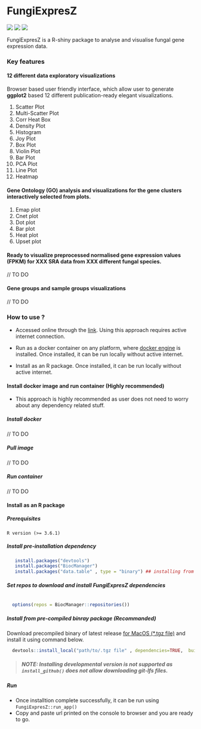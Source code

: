 
<!-- README.md is generated from README.Rmd. Please edit that file -->

# FungiExpresZ

[![](https://www.r-pkg.org/badges/version/FungiExpresZ?color=green)](https://cran.r-project.org/package=FungiExpresZ)
[![](https://img.shields.io/badge/devel%20version-0.0.1.9000-orange.svg)](https://github.com/cparsania/FungiExpresZ)
[![](https://img.shields.io/badge/lifecycle-maturing-blue.svg)](https://www.tidyverse.org/lifecycle/#maturing)

<!-- badges: end -->

FungiExpresZ is a R-shiny package to analyse and visualise fungal gene
expression data.

### Key features

#### 12 different data exploratory visualizations

Browser based user friendly interface, which allow user to generate
**ggplot2** based 12 different publication-ready elegant visualizations.

1.  Scatter Plot  
2.  Multi-Scatter Plot  
3.  Corr Heat Box
4.  Density Plot
5.  Histogram
6.  Joy Plot
7.  Box Plot
8.  Violin Plot
9.  Bar Plot
10. PCA Plot
11. Line
Plot  
12. Heatmap

#### Gene Ontology (GO) analysis and visualizations for the gene clusters interactively selected from plots.

1.  Emap plot
2.  Cnet plot
3.  Dot plot
4.  Bar plot
5.  Heat plot
6.  Upset
plot

#### Ready to visualize preprocessed normalised gene expression values (FPKM) for XXX SRA data from XXX different fungal species.

// TO DO

#### Gene groups and sample groups visualizations

// TO DO

### How to use ?

  - Accessed online through the
    [link](http://cparsania.shinyapps.io/fungiexpresz). Using this
    approach requires active internet connection.

  - Run as a docker container on any platform, where [docker
    engine](https://docs.docker.com/docker-for-mac/install/) is
    installed. Once installed, it can be run locally without active
    internet.

  - Install as an R package. Once installed, it can be run locally
    without active internet.

#### Install docker image and run container (Highly recommended)

  - This approach is highly recommended as user does not need to worry
    about any dependency related stuff.

##### Install docker

// TO DO

##### Pull image

// TO DO

##### Run container

// TO DO

#### Install as an R package

##### Prerequisites

    R version (>= 3.6.1)

##### Install pre-installation dependency

``` r
   install.packages("devtools")
   install.packages("BiocManager")
   install.packages("data.table" , type = "binary") ## installing from source may cause error. 
```

##### Set repos to download and install FungiExpresZ dependencies

``` r

  options(repos = BiocManager::repositories())
```

##### Install from pre-compiled binray package **(Recommanded)**

Download precompiled binary of latest release [for MacOS (\*.tgz
file)](https://github.com/cparsania/FungiExpresZ/releases/) and install
it using command
below.

``` r
  devtools::install_local("path/to/.tgz file" , dependencies=TRUE,  build = FALSE , repos=BiocManager::repositories())
```

> ##### NOTE: Installing developmental version **is not supported** as **`install_github()`** does not allow downloading git-lfs files.

##### Run

  - Once installtion complete successfully, it can be run using
    `FungiExpresZ::run_app()`
  - Copy and paste url printed on the console to browser and you are
    ready to go.
